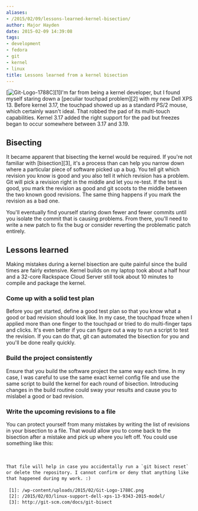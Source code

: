```yaml
---
aliases:
- /2015/02/09/lessons-learned-kernel-bisection/
author: Major Hayden
date: 2015-02-09 14:39:08
tags:
- development
- fedora
- git
- kernel
- linux
title: Lessons learned from a kernel bisection
---
```


[<img src="/wp-content/uploads/2015/02/Git-Logo-1788C-300x125.png" alt="Git-Logo-1788C" width="300" height="125" class="alignright size-medium wp-image-5365" srcset="/wp-content/uploads/2015/02/Git-Logo-1788C-300x125.png 300w, /wp-content/uploads/2015/02/Git-Logo-1788C.png 910w" sizes="(max-width: 300px) 100vw, 300px" />][1]I'm far from being a kernel developer, but I found myself staring down a [peculiar touchpad problem][2] with my new Dell XPS 13. Before kernel 3.17, the touchpad showed up as a standard PS/2 mouse, which certainly wasn't ideal. That robbed the pad of its multi-touch capabilities. Kernel 3.17 added the right support for the pad but freezes began to occur somewhere between 3.17 and 3.19.

## Bisecting

It became apparent that bisecting the kernel would be required. If you're not familiar with [bisection][3], it's a process than can help you narrow down where a particular piece of software picked up a bug. You tell git which revision you know is good and you also tell it which revision has a problem. Git will pick a revision right in the middle and let you re-test. If the test is good, you mark the revision as good and git scoots to the middle between the two known good revisions. The same thing happens if you mark the revision as a bad one.

You'll eventually find yourself staring down fewer and fewer commits until you isolate the commit that is causing problems. From there, you'll need to write a new patch to fix the bug or consider reverting the problematic patch entirely.

## Lessons learned

Making mistakes during a kernel bisection are quite painful since the build times are fairly extensive. Kernel builds on my laptop took about a half hour and a 32-core Rackspace Cloud Server still took about 10 minutes to compile and package the kernel.

### Come up with a solid test plan

Before you get started, define a good test plan so that you know what a good or bad revision should look like. In my case, the touchpad froze when I applied more than one finger to the touchpad or tried to do multi-finger taps and clicks. It's even better if you can figure out a way to run a script to test the revision. If you can do that, git can automated the bisection for you and you'll be done really quickly.

### Build the project consistently

Ensure that you build the software project the same way each time. In my case, I was careful to use the same exact kernel config file and use the same script to build the kernel for each round of bisection. Introducing changes in the build routine could sway your results and cause you to mislabel a good or bad revision.

### Write the upcoming revisions to a file

You can protect yourself from many mistakes by writing the list of revisions in your bisection to a file. That would allow you to come back to the bisection after a mistake and pick up where you left off. You could use something like this:

```


That file will help in case you accidentally run a `git bisect reset` or delete the repository. I cannot confirm or deny that anything like that happened during my work. :)

 [1]: /wp-content/uploads/2015/02/Git-Logo-1788C.png
 [2]: /2015/02/03/linux-support-dell-xps-13-9343-2015-model/
 [3]: http://git-scm.com/docs/git-bisect